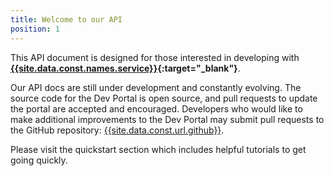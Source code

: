 ```yaml
---
title: Welcome to our API
position: 1
---
```


This API document is designed for those interested in developing with **[{{site.data.const.names.service}}](http://www.stick.tv){:target="_blank"}**.

Our API docs are still under development and constantly evolving.
The source code for the Dev Portal is open source, and pull requests to update the portal are accepted and encouraged.
Developers who would like to make additional improvements to the Dev Portal may submit pull requests to the GitHub repository: [{{site.data.const.url.github}}]({{site.data.const.url.github}}).


Please visit the quickstart section which includes helpful tutorials to get going quickly.
